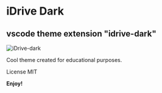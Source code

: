 # iDrive Dark

## vscode theme extension "idrive-dark"

![iDrive-dark](https://user-images.githubusercontent.com/20530235/176104098-d5d2afcf-c5ad-4a0f-b31e-fb3c2b9197ea.png)

Cool theme created for educational purposes.

License MIT

**Enjoy!**

